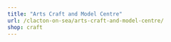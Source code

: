 ```yaml
---
title: "Arts Craft and Model Centre"
url: /clacton-on-sea/arts-craft-and-model-centre/
shop: craft
---
```

